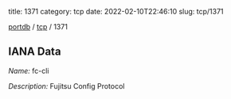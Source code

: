 title: 1371
category: tcp
date: 2022-02-10T22:46:10
slug: tcp/1371

[portdb](/) / [tcp](/category/tcp.html) / 1371


## IANA Data

_Name:_ fc-cli

_Description:_ Fujitsu Config Protocol

